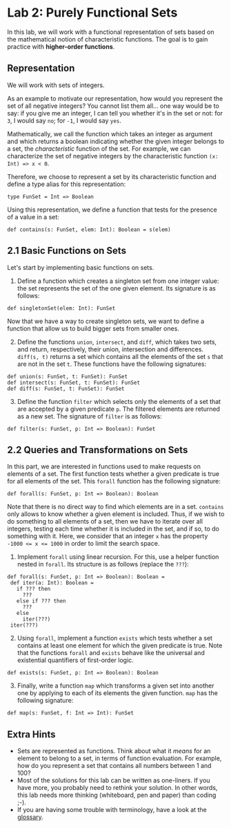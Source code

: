 # Lab 2: Purely Functional Sets

In this lab, we will work with a functional representation of sets based on the mathematical notion of characteristic functions. The goal is to gain practice with **higher-order functions**.

## Representation

We will work with sets of integers.

As an example to motivate our representation, how would you represent the set of all negative integers? You cannot list them all... one way would be to say: if you give me an integer, I can tell you whether it's in the set or not: for `3`, I would say `no`; for `-1`, I would say `yes`.

Mathematically, we call the function which takes an integer as argument and which returns a boolean indicating whether the given integer belongs to a set, the _characteristic_ function of the set. For example, we can characterize the set of negative integers by the characteristic function `(x: Int) => x < 0`.

Therefore, we choose to represent a set by its characteristic function and define a type alias for this representation:

```other
type FunSet = Int => Boolean
```

Using this representation, we define a function that tests for the presence of a value in a set:

```other
def contains(s: FunSet, elem: Int): Boolean = s(elem)
```

## 2.1 Basic Functions on Sets

Let's start by implementing basic functions on sets.

1. Define a function which creates a singleton set from one integer value: the set represents the set of the one given element. Its signature is as follows:

```other
def singletonSet(elem: Int): FunSet
```

Now that we have a way to create singleton sets, we want to define a function that allow us to build bigger sets from smaller ones.

2. Define the functions `union`, `intersect`, and `diff`, which takes two sets, and return, respectively, their union, intersection and differences. `diff(s, t)` returns a set which contains all the elements of the set `s` that are not in the set `t`. These functions have the following signatures:

```other
def union(s: FunSet, t: FunSet): FunSet
def intersect(s: FunSet, t: FunSet): FunSet
def diff(s: FunSet, t: FunSet): FunSet
```

3. Define the function `filter` which selects only the elements of a set that are accepted by a given predicate `p`. The filtered elements are returned as a new set. The signature of `filter` is as follows:

```other
def filter(s: FunSet, p: Int => Boolean): FunSet
```

## 2.2 Queries and Transformations on Sets

In this part, we are interested in functions used to make requests on elements of a set. The first function tests whether a given predicate is true for all elements of the set. This `forall` function has the following signature:

```other
def forall(s: FunSet, p: Int => Boolean): Boolean
```

Note that there is no direct way to find which elements are in a set. `contains` only allows to know whether a given element is included. Thus, if we wish to do something to all elements of a set, then we have to iterate over all integers, testing each time whether it is included in the set, and if so, to do something with it. Here, we consider that an integer `x` has the property `-1000 <= x <= 1000` in order to limit the search space.

1. Implement `forall` using linear recursion. For this, use a helper function nested in `forall`. Its structure is as follows (replace the `???`):

```other
def forall(s: FunSet, p: Int => Boolean): Boolean =
 def iter(a: Int): Boolean =
   if ??? then
     ???
   else if ??? then
     ???
   else
     iter(???)
 iter(???)
```

2. Using `forall`, implement a function `exists` which tests whether a set contains at least one element for which the given predicate is true. Note that the functions `forall` and `exists` behave like the universal and existential quantifiers of first-order logic.

```other
def exists(s: FunSet, p: Int => Boolean): Boolean
```

3. Finally, write a function `map` which transforms a given set into another one by applying to each of its elements the given function. `map` has the following signature:

```other ̰
def map(s: FunSet, f: Int => Int): FunSet
```

## Extra Hints

- Sets are represented as functions. Think about what it _means_ for an element to belong to a set, in terms of function evaluation. For example, how do you represent a set that contains all numbers between 1 and 100?
- Most of the solutions for this lab can be written as one-liners. If you have more, you probably need to rethink your solution. In other words, this lab needs more thinking (whiteboard, pen and paper) than coding ;-).
- If you are having some trouble with terminology, have a look at the [glossary](http://docs.scala-lang.org/glossary/).
